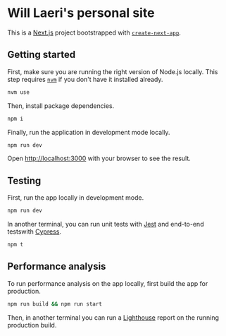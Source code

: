 # Will Laeri's personal site

This is a [Next.js](https://nextjs.org/) project bootstrapped with
[`create-next-app`](https://github.com/vercel/next.js/tree/canary/packages/create-next-app).

## Getting started

First, make sure you are running the right version of Node.js locally. This step requires
[`nvm`](https://github.com/nvm-sh/nvm) if you don't have it installed already.

```bash
nvm use
```

Then, install package dependencies.

```bash
npm i
```

Finally, run the application in development mode locally.

```bash
npm run dev
```

Open [http://localhost:3000](http://localhost:3000) with your browser to see the result.

## Testing

First, run the app locally in development mode.

```bash
npm run dev
```

In another terminal, you can run unit tests with [Jest](https://jestjs.io/)
and end-to-end testswith [Cypress](https://www.cypress.io/).

```bash
npm t
```

## Performance analysis

To run performance analysis on the app locally, first build the app for production.

```bash
npm run build && npm run start
```

Then, in another terminal you can run a [Lighthouse](https://developers.google.com/web/tools/lighthouse)
report on the running production build.
